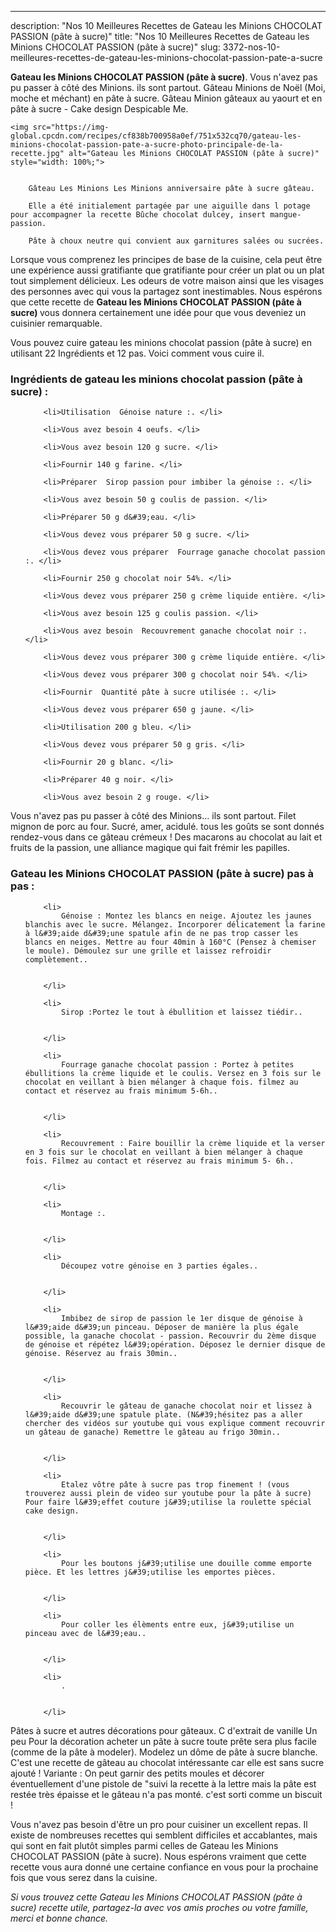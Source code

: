 ---
description: "Nos 10 Meilleures Recettes de Gateau les Minions CHOCOLAT PASSION (pâte à sucre)"
title: "Nos 10 Meilleures Recettes de Gateau les Minions CHOCOLAT PASSION (pâte à sucre)"
slug: 3372-nos-10-meilleures-recettes-de-gateau-les-minions-chocolat-passion-pate-a-sucre

<p>
	<strong>Gateau les Minions CHOCOLAT PASSION (pâte à sucre)</strong>. 
	Vous n&#39;avez pas pu passer à côté des Minions. ils sont partout. Gâteau Minions de Noël (Moi, moche et méchant) en pâte à sucre. Gâteau Minion gâteaux au yaourt et en pâte à sucre - Cake design Despicable Me.
</p>
<p>
	
	<img src="https://img-global.cpcdn.com/recipes/cf838b700958a0ef/751x532cq70/gateau-les-minions-chocolat-passion-pate-a-sucre-photo-principale-de-la-recette.jpg" alt="Gateau les Minions CHOCOLAT PASSION (pâte à sucre)" style="width: 100%;">
	
	
		Gâteau Les Minions Les Minions anniversaire pâte à sucre gâteau.
	
		Elle a été initialement partagée par une aiguille dans l potage pour accompagner la recette Bûche chocolat dulcey, insert mangue-passion.
	
		Pâte à choux neutre qui convient aux garnitures salées ou sucrées.
	
</p>

Lorsque vous comprenez les principes de base de la cuisine, cela peut être une expérience aussi gratifiante que gratifiante pour créer un plat ou un plat tout simplement délicieux. Les odeurs de votre maison ainsi que les visages des personnes avec qui vous la partagez sont inestimables. Nous espérons que cette recette de <strong> Gateau les Minions CHOCOLAT PASSION (pâte à sucre) </strong> vous donnera certainement une idée pour que vous deveniez un cuisinier remarquable.

<!--inarticleads1-->

Vous pouvez cuire gateau les minions chocolat passion (pâte à sucre) en utilisant 22 Ingrédients et 12 pas. Voici comment vous cuire il.

<h3>Ingrédients de gateau les minions chocolat passion (pâte à sucre) :</h3>

<ol>
	
		<li>Utilisation  Génoise nature :. </li>
	
		<li>Vous avez besoin 4 oeufs. </li>
	
		<li>Vous avez besoin 120 g sucre. </li>
	
		<li>Fournir 140 g farine. </li>
	
		<li>Préparer  Sirop passion pour imbiber la génoise :. </li>
	
		<li>Vous avez besoin 50 g coulis de passion. </li>
	
		<li>Préparer 50 g d&#39;eau. </li>
	
		<li>Vous devez vous préparer 50 g sucre. </li>
	
		<li>Vous devez vous préparer  Fourrage ganache chocolat passion :. </li>
	
		<li>Fournir 250 g chocolat noir 54%. </li>
	
		<li>Vous devez vous préparer 250 g crème liquide entière. </li>
	
		<li>Vous avez besoin 125 g coulis passion. </li>
	
		<li>Vous avez besoin  Recouvrement ganache chocolat noir :. </li>
	
		<li>Vous devez vous préparer 300 g crème liquide entière. </li>
	
		<li>Vous devez vous préparer 300 g chocolat noir 54%. </li>
	
		<li>Fournir  Quantité pâte à sucre utilisée :. </li>
	
		<li>Vous devez vous préparer 650 g jaune. </li>
	
		<li>Utilisation 200 g bleu. </li>
	
		<li>Vous devez vous préparer 50 g gris. </li>
	
		<li>Fournir 20 g blanc. </li>
	
		<li>Préparer 40 g noir. </li>
	
		<li>Vous avez besoin 2 g rouge. </li>
	
</ol>

Vous n&#39;avez pas pu passer à côté des Minions… ils sont partout. Filet mignon de porc au four. Sucré, amer, acidulé. tous les goûts se sont donnés rendez-vous dans ce gâteau crémeux ! Des macarons au chocolat au lait et fruits de la passion, une alliance magique qui fait frémir les papilles. 

<!--inarticleads2-->

<h3>Gateau les Minions CHOCOLAT PASSION (pâte à sucre) pas à pas :</h3>

<ol>
	
		<li>
			Génoise : Montez les blancs en neige. Ajoutez les jaunes blanchis avec le sucre. Mélangez. Incorporer délicatement la farine à l&#39;aide d&#39;une spatule afin de ne pas trop casser les blancs en neiges. Mettre au four 40min à 160°C (Pensez à chemiser le moule). Démoulez sur une grille et laissez refroidir complètement..
			
			
		</li>
	
		<li>
			Sirop :Portez le tout à ébullition et laissez tiédir..
			
			
		</li>
	
		<li>
			Fourrage ganache chocolat passion : Portez à petites ébullitions la crème liquide et le coulis. Versez en 3 fois sur le chocolat en veillant à bien mélanger à chaque fois. filmez au contact et réservez au frais minimum 5-6h..
			
			
		</li>
	
		<li>
			Recouvrement : Faire bouillir la crème liquide et la verser en 3 fois sur le chocolat en veillant à bien mélanger à chaque fois. Filmez au contact et réservez au frais minimum 5- 6h..
			
			
		</li>
	
		<li>
			Montage :.
			
			
		</li>
	
		<li>
			Découpez votre génoise en 3 parties égales..
			
			
		</li>
	
		<li>
			Imbibez de sirop de passion le 1er disque de génoise à l&#39;aide d&#39;un pinceau. Déposer de manière la plus égale possible, la ganache chocolat - passion. Recouvrir du 2ème disque de génoise et répétez l&#39;opération. Déposez le dernier disque de génoise. Réservez au frais 30min..
			
			
		</li>
	
		<li>
			Recouvrir le gâteau de ganache chocolat noir et lissez à l&#39;aide d&#39;une spatule plate. (N&#39;hésitez pas a aller chercher des vidéos sur youtube qui vous explique comment recouvrir un gâteau de ganache) Remettre le gâteau au frigo 30min..
			
			
		</li>
	
		<li>
			Etalez vôtre pâte à sucre pas trop finement ! (vous trouverez aussi plein de video sur youtube pour la pâte à sucre) Pour faire l&#39;effet couture j&#39;utilise la roulette spécial cake design.
			
			
		</li>
	
		<li>
			Pour les boutons j&#39;utilise une douille comme emporte pièce. Et les lettres j&#39;utilise les emportes pièces.
			
			
		</li>
	
		<li>
			Pour coller les élèments entre eux, j&#39;utilise un pinceau avec de l&#39;eau..
			
			
		</li>
	
		<li>
			.
			
			
		</li>
	
</ol>

Pâtes à sucre et autres décorations pour gâteaux. C d&#39;extrait de vanille Un peu Pour la décoration acheter un pâte à sucre toute prête sera plus facile (comme de la pâte à modeler). Modelez un dôme de pâte à sucre blanche. C&#39;est une recette de gâteau au chocolat intéressante car elle est sans sucre ajouté ! Variante : On peut garnir des petits moules et décorer éventuellement d&#39;une pistole de &#34;suivi la recette à la lettre mais la pâte est restée très épaisse et le gâteau n&#39;a pas monté. c&#39;est sorti comme un biscuit ! 

<!--inarticleads1-->

<p>
Vous n'avez pas besoin d'être un pro pour cuisiner un excellent repas. Il existe de nombreuses recettes qui semblent difficiles et accablantes, mais qui sont en fait plutôt simples parmi celles de Gateau les Minions CHOCOLAT PASSION (pâte à sucre). Nous espérons vraiment que cette recette vous aura donné une certaine confiance en vous pour la prochaine fois que vous serez dans la cuisine.
</p>

<p>
<i>Si vous trouvez cette Gateau les Minions CHOCOLAT PASSION (pâte à sucre) recette utile, partagez-la avec vos amis proches ou votre famille, merci et bonne chance.</i>
</p>

